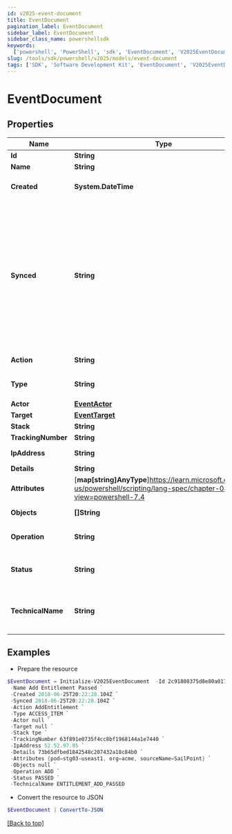 ```yaml
---
id: v2025-event-document
title: EventDocument
pagination_label: EventDocument
sidebar_label: EventDocument
sidebar_class_name: powershellsdk
keywords:
  ['powershell', 'PowerShell', 'sdk', 'EventDocument', 'V2025EventDocument']
slug: /tools/sdk/powershell/v2025/models/event-document
tags: ['SDK', 'Software Development Kit', 'EventDocument', 'V2025EventDocument']
---
```


# EventDocument

## Properties

| Name | Type | Description | Notes |
| --- | --- | --- | --- |
| **Id** | **String** | ID of the entitlement. | [optional] |
| **Name** | **String** | Name of the entitlement. | [optional] |
| **Created** | **System.DateTime** | ISO-8601 date-time referring to the time when the object was created. | [optional] |
| **Synced** | **String** | ISO-8601 date-time referring to the date-time when object was queued to be synced into search database for use in the search API. This date-time changes anytime there is an update to the object, which triggers a synchronization event being sent to the search database. There may be some delay between the `synced` time and the time when the updated data is actually available in the search API. | [optional] |
| **Action** | **String** | Name of the event as it's displayed in audit reports. | [optional] |
| **Type** | **String** | Event type. Refer to [Event Types](https://documentation.sailpoint.com/saas/help/search/index.html#event-types) for a list of event types and their meanings. | [optional] |
| **Actor** | [**EventActor**](event-actor) |  | [optional] |
| **Target** | [**EventTarget**](event-target) |  | [optional] |
| **Stack** | **String** | The event's stack. | [optional] |
| **TrackingNumber** | **String** | ID of the group of events. | [optional] |
| **IpAddress** | **String** | Target system's IP address. | [optional] |
| **Details** | **String** | ID of event's details. | [optional] |
| **Attributes** | [**map[string]AnyType**]https://learn.microsoft.com/en-us/powershell/scripting/lang-spec/chapter-04?view=powershell-7.4 | Attributes involved in the event. | [optional] |
| **Objects** | **[]String** | Objects the event is happening to. | [optional] |
| **Operation** | **String** | Operation, or action, performed during the event. | [optional] |
| **Status** | **String** | Event status. Refer to [Event Statuses](https://documentation.sailpoint.com/saas/help/search/index.html#event-statuses) for a list of event statuses and their meanings. | [optional] |
| **TechnicalName** | **String** | Event's normalized name. This normalized name always follows the pattern of 'objects_operation_status'. | [optional] |

## Examples

- Prepare the resource

```powershell
$EventDocument = Initialize-V2025EventDocument  -Id 2c91808375d8e80a0175e1f88a575222 `
 -Name Add Entitlement Passed `
 -Created 2018-06-25T20:22:28.104Z `
 -Synced 2018-06-25T20:22:28.104Z `
 -Action AddEntitlement `
 -Type ACCESS_ITEM `
 -Actor null `
 -Target null `
 -Stack tpe `
 -TrackingNumber 63f891e0735f4cc8bf1968144a1e7440 `
 -IpAddress 52.52.97.85 `
 -Details 73b65dfbed1842548c207432a18c84b0 `
 -Attributes {pod=stg03-useast1, org=acme, sourceName=SailPoint} `
 -Objects null `
 -Operation ADD `
 -Status PASSED `
 -TechnicalName ENTITLEMENT_ADD_PASSED
```

- Convert the resource to JSON

```powershell
$EventDocument | ConvertTo-JSON
```

[[Back to top]](#)
